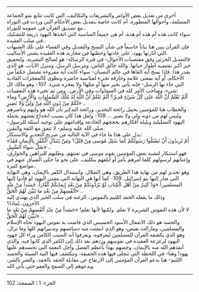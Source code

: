 ------------------------------------------------------------------------

أخرى من تعديل بعض الأوامر والتشريعات والتكاليف، التي كانت تتابع نمو
الجماعة المسلمة، وأحوالها المتطورة. أم كانت خاصة بتعديل بعض الأحكام التي
وردت في التوراة مع تصديق القرآن في عمومه للتوراة..  
سواء كانت هذه أم هذه أم هذه، أم هي جميعاً المناسبة التي اتخذها اليهود
ذريعة للتشكيك في صلب العقيدة..  
فإن القرآن يبين هنا بياناً حاسماً في شأن النسخ والتعديل وفي القضاء على تلك
الشبهات التي أثارتها يهود، على عادتها وخطتها في محاربة هذه العقيدة بشتى
الأساليب.  
فالتعديل الجزئي وفق مقتضيات الأحوال- في فترة الرسالة- هو لصالح البشرية،
ولتحقيق خير أكبر تقتضيه أطوار حياتها. والله خالق الناس، ومرسل الرسل،
ومنزل الآيات، هو الذي يقدر هذا. فإذا نسخ آية القاها في عالم النسيان-
سواء كانت آية مقروءة تشتمل حكماً من الأحكام، أو آية بمعنى علامة وخارقة
تجيء لمناسبة حاضرة وتطوى كالمعجزات المادية التي جاء بها الرسل- فإنه يأتي
بخير منها أو مثلها! ولا يعجزه شيء. 107- وهو مالك كل شيء، وصاحب الأمر كله
في السماوات وفي الأرض.. ومن ثم تجيء هذه التعقيبات:  
«أَلَمْ تَعْلَمْ أَنَّ اللَّهَ عَلى كُلِّ شَيْءٍ قَدِيرٌ؟ أَلَمْ تَعْلَمْ أَنَّ اللَّهَ لَهُ مُلْكُ السَّماواتِ
وَالْأَرْضِ؟ وَما لَكُمْ مِنْ دُونِ اللَّهِ مِنْ وَلِيٍّ وَلا نَصِيرٍ» ..  
والخطاب هنا للمؤمنين يحمل رائحة التحذير، ورائحة التذكير بأن الله هو
وليهم وناصرهم وليس لهم من دونه ولي ولا نصير ... 108- ولعل هذا كان بسبب
انخداع بعضهم بحملة اليهود التضليلية وبلبلة أفكارهم بحججهم الخادعة
وإقدامهم على توجيه أسئلة للرسول- صلى الله عليه وسلم- لا تتفق مع الثقة
واليقين.  
يدل على هذا ما جاء في الآية التالية من صريح التحذير والاستنكار:  
«أَمْ تُرِيدُونَ أَنْ تَسْئَلُوا رَسُولَكُمْ كَما سُئِلَ مُوسى مِنْ قَبْلُ؟ وَمَنْ يَتَبَدَّلِ الْكُفْرَ
بِالْإِيمانِ فَقَدْ ضَلَّ سَواءَ السَّبِيلِ» ..  
فهو استنكار لتشبه بعض المؤمنين بقوم موسى في تعنتهم، وطلبهم للبراهين
والخوارق، وإعناتهم لرسولهم كلما أمرهم بأمر أو أبلغهم بتكليف، على نحو ما
حكى السياق عنهم في مواضع كثيرة..  
وهو تحذير لهم من نهاية هذا الطريق، وهي الضلال، واستبدال الكفر بالإيمان،
وهي النهاية التي صار إليها بنو إسرائيل. 109- كما أنها هي النهاية التي
يتمنى اليهود لو قادوا إليها المسلمين! «وَدَّ كَثِيرٌ مِنْ أَهْلِ الْكِتابِ لَوْ يَرُدُّونَكُمْ
مِنْ بَعْدِ إِيمانِكُمْ كُفَّاراً، حَسَداً مِنْ عِنْدِ أَنْفُسِهِمْ مِنْ بَعْدِ ما تَبَيَّنَ لَهُمُ الْحَقُّ» ..  
وذلك ما يفعله الحقد اللئيم بالنفوس.. الرغبة في سلب الخير الذي يهتدي إليه
الآخرون..لماذا؟  
لا لأن هذه النفوس الشريرة لا تعلم. ولكنها لأنها تعلم! «حَسَداً مِنْ عِنْدِ
أَنْفُسِهِمْ مِنْ بَعْدِ ما تَبَيَّنَ لَهُمُ الْحَقُّ» ..  
والحسد هو ذلك الانفعال الأسود الخسيس الذي فاضت به نفوس اليهود تجاه
الإسلام والمسلمين، ومازالت تفيض، وهو الذي انبعثت منه دسائسهم وتدبيراتهم
كلها وما تزال. وهو الذي يكشفه القرآن للمسلمين ليعرفوه، ويعرفوا أنه السبب
الكامن وراء كل جهود اليهود لزعزعة العقيدة في نفوسهم وردهم بعد ذلك إلى
الكفر الذي كانوا فيه، والذي أنقذهم الله منه بالإيمان، وخصهم بهذا بأعظم
الفضل وأجل النعمة التي تحسدهم عليها يهود! وهنا- في اللحظة التي تتجلى
فيها هذه الحقيقة، وتنكشف فيها النية السيئة والحسد اللئيم- هنا يدعو
القرآن المؤمنين إلى الارتفاع عن مقابلة الحقد بالحقد، والشر بالشر،
ويدعوهم إلى الصفح والعفو حتى يأتي الله

------------------------------------------------------------------------

الجزء: 1 ¦ الصفحة: 102
